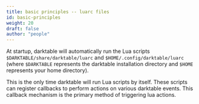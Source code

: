 ```yaml
---
title: basic principles -- luarc files
id: basic-principles
weight: 20
draft: false
author: "people"
---
```


At startup, darktable will automatically run the Lua scripts `$DARKTABLE/share/darktable/luarc` and `$HOME/.config/darktable/luarc` (where `$DARKTABLE` represents the darktable installation directory and `$HOME` represents your home directory).

This is the only time darktable will run Lua scripts by itself. These scripts can register callbacks to perform actions on various darktable events. This callback mechanism is the primary method of triggering lua actions.
